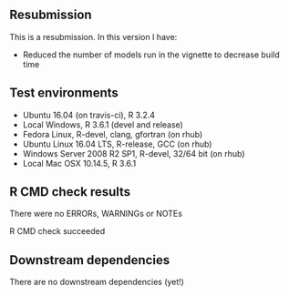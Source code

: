 ## Resubmission
This is a resubmission. In this version I have:

* Reduced the number of models run in the vignette to decrease build time


## Test environments

* Ubuntu 16.04 (on travis-ci), R 3.2.4
* Local Windows, R 3.6.1 (devel and release)
* Fedora Linux, R-devel, clang, gfortran (on rhub)
* Ubuntu Linux 16.04 LTS, R-release, GCC (on rhub)
* Windows Server 2008 R2 SP1, R-devel, 32/64 bit (on rhub)
* Local Mac OSX 10.14.5, R 3.6.1


## R CMD check results

There were no ERRORs, WARNINGs or NOTEs

R CMD check succeeded


## Downstream dependencies

There are no downstream dependencies (yet!)
